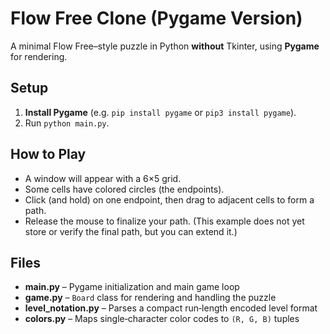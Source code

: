 # Flow Free Clone (Pygame Version)

A minimal Flow Free–style puzzle in Python **without** Tkinter, using **Pygame** for rendering.

## Setup

1. **Install Pygame** (e.g. `pip install pygame` or `pip3 install pygame`).
2. Run `python main.py`.

## How to Play

- A window will appear with a 6×5 grid.
- Some cells have colored circles (the endpoints).
- Click (and hold) on one endpoint, then drag to adjacent cells to form a path.
- Release the mouse to finalize your path. (This example does not yet store or verify the final path, but you can extend it.)

## Files

- **main.py** – Pygame initialization and main game loop
- **game.py** – `Board` class for rendering and handling the puzzle
- **level_notation.py** – Parses a compact run‐length encoded level format
- **colors.py** – Maps single‐character color codes to `(R, G, B)` tuples
